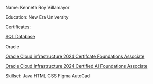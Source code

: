 Name: Kenneth Roy Villamayor

Education: New Era University

Certificates:

[SQL Database](https://courses.cognitiveclass.ai/certificates/243150b3511f41c0a35482a5ae4dda3d)


Oracle

[Oracle Cloud infrastructure 2024 Certifcate Foundations Associate](https://catalog-education.oracle.com/pls/certview/sharebadge?id=06E652FB100CE2F98C08A5B1F89B156AD12DC72941E1DF80D574A82F6C50EDFE)

[Oracle Cloud Infrastructure 2024 Certified AI Foundations Associate](https://catalog-education.oracle.com/ords/certview/sharebadge?id=99EEF9CD6F33AF3E3B23BE644A17FD186B357B4B19DF919B39E6A5CADF337D86)

Skillset:
Java
HTML
CSS
Figma
AutoCad
